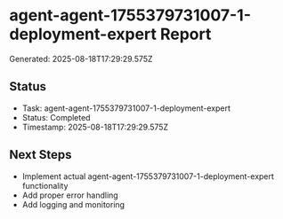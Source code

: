 # agent-agent-1755379731007-1-deployment-expert Report

Generated: 2025-08-18T17:29:29.575Z

## Status
- Task: agent-agent-1755379731007-1-deployment-expert
- Status: Completed
- Timestamp: 2025-08-18T17:29:29.575Z

## Next Steps
- Implement actual agent-agent-1755379731007-1-deployment-expert functionality
- Add proper error handling
- Add logging and monitoring
